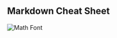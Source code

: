 ## Markdown Cheat Sheet
![Math Font](https://user-images.githubusercontent.com/7588612/39609683-5aab16d2-4f7d-11e8-9f54-f83fc224db3a.png)

